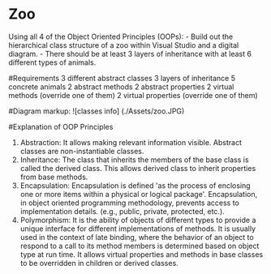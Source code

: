 # Zoo
Using all 4 of the Object Oriented Principles (OOPs): - Build out the hierarchical class structure of a zoo within Visual Studio and a digital diagram. - There should be at least 3 layers of inheritance with at least 6 different types of animals.

#Requirements
3 different abstract classes
3 layers of inheritance
5 concrete animals
2 abstract methods
2 abstract properties
2 virtual methods (override one of them)
2 virtual properties (override one of them)

#Diagram
markup: ![classes info] (./Assets/zoo.JPG)

#Explanation of OOP Principles
1. Abstraction: It allows making relevant information visible. Abstract classes are non-instantiable classes.
2. Inheritance: The class that inherits the members of the base class is called the derived class. This allows derived class to inherit properties from base methods.
3. Encapsulation: Encapsulation is defined 'as the process of enclosing one or more items within a physical or logical package'. Encapsulation, in object oriented programming methodology, prevents access to implementation details. (e.g., public, private, protected, etc.).
4. Polymorphism: It is the ability of objects of different types to provide a unique interface for different implementations of methods. It is usually used in the context of late binding, where the behavior of an object to respond to a call to its method members is determined based on object type at run time. It  allows virtual properties and methods in base classes to be overridden in children or derived classes. 
